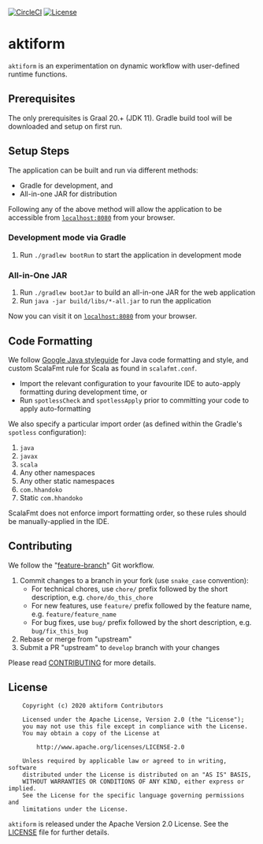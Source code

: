 [![CircleCI](https://circleci.com/gh/hhandoko/aktiform.svg?style=shield)](https://circleci.com/gh/hhandoko/aktiform)
[![License](https://img.shields.io/badge/license-Apache--2.0-brightgreen.svg)](LICENSE)

# aktiform

`aktiform` is an experimentation on dynamic workflow with user-defined runtime functions.

## Prerequisites

The only prerequisites is Graal 20.+ (JDK 11). Gradle build tool will be downloaded and setup on first run.

## Setup Steps

The application can be built and run via different methods:

- Gradle for development, and
- All-in-one JAR for distribution 

Following any of the above method will allow the application to be accessible from [`localhost:8080`](http://localhost:8080) from your browser.

### Development mode via Gradle

  1. Run `./gradlew bootRun` to start the application in development mode

### All-in-One JAR

  1. Run `./gradlew bootJar` to build an all-in-one JAR for the web application
  2. Run `java -jar build/libs/*-all.jar` to run the application

Now you can visit it on [`localhost:8080`](http://localhost:8080) from your browser.

## Code Formatting

We follow [Google Java styleguide] for Java code formatting and style, and custom ScalaFmt rule for Scala as found in
`scalafmt.conf`.

  - Import the relevant configuration to your favourite IDE to auto-apply formatting during development time, or
  - Run `spotlessCheck` and `spotlessApply` prior to committing your code to apply auto-formatting

We also specify a particular import order (as defined within the Gradle's `spotless` configuration):

  1. `java`
  2. `javax`
  3. `scala`
  4. Any other namespaces
  5. Any other static namespaces
  6. `com.hhandoko`
  7. Static `com.hhandoko`

ScalaFmt does not enforce import formatting order, so these rules should be manually-applied in the IDE.

## Contributing

We follow the "[feature-branch]" Git workflow.

  1. Commit changes to a branch in your fork (use `snake_case` convention):
     - For technical chores, use `chore/` prefix followed by the short description, e.g. `chore/do_this_chore`
     - For new features, use `feature/` prefix followed by the feature name, e.g. `feature/feature_name`
     - For bug fixes, use `bug/` prefix followed by the short description, e.g. `bug/fix_this_bug`
  1. Rebase or merge from "upstream"
  1. Submit a PR "upstream" to `develop` branch with your changes

Please read [CONTRIBUTING] for more details.

## License

```
    Copyright (c) 2020 aktiform Contributors

    Licensed under the Apache License, Version 2.0 (the "License");
    you may not use this file except in compliance with the License.
    You may obtain a copy of the License at

        http://www.apache.org/licenses/LICENSE-2.0

    Unless required by applicable law or agreed to in writing, software
    distributed under the License is distributed on an "AS IS" BASIS,
    WITHOUT WARRANTIES OR CONDITIONS OF ANY KIND, either express or implied.
    See the License for the specific language governing permissions and
    limitations under the License.
```

`aktiform` is released under the Apache Version 2.0 License. See the [LICENSE] file for further details.

[CONTRIBUTING]: https://github.com/hhandoko/aktiform/blob/master/CONTRIBUTING.md
[feature-branch]: http://nvie.com/posts/a-successful-git-branching-model/
[Google Java styleguide]: https://google.github.io/styleguide/javaguide.html
[LICENSE]: https://github.com/hhandoko/aktiform/blob/master/LICENSE.txt

